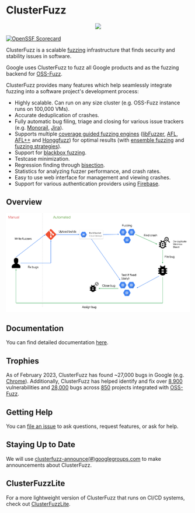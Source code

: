 # ClusterFuzz

<p align="center">
  <img src="docs/images/logo.png" width="400">
</p>

[![OpenSSF Scorecard](https://api.securityscorecards.dev/projects/github.com/google/clusterfuzz/badge)](https://api.securityscorecards.dev/projects/github.com/google/clusterfuzz)

ClusterFuzz is a scalable [fuzzing](https://en.wikipedia.org/wiki/Fuzzing)
infrastructure that finds security and stability issues in software.

Google uses ClusterFuzz to fuzz all Google products and as the fuzzing
backend for [OSS-Fuzz].

ClusterFuzz provides many features which help seamlessly integrate fuzzing into
a software project's development process:
- Highly scalable. Can run on any size cluster (e.g. OSS-Fuzz instance runs on
  100,000 VMs).
- Accurate deduplication of crashes.
- Fully automatic bug filing, triage and closing for various issue trackers
  (e.g. [Monorail], [Jira]).
- Supports multiple [coverage guided fuzzing engines]
  ([libFuzzer], [AFL], [AFL++] and [Honggfuzz])
  for optimal results (with [ensemble fuzzing] and [fuzzing strategies]).
- Support for [blackbox fuzzing].
- Testcase minimization.
- Regression finding through [bisection].
- Statistics for analyzing fuzzer performance, and crash rates.
- Easy to use web interface for management and viewing crashes.
- Support for various authentication providers using [Firebase].

## Overview

<p align="center">
  <img src="docs/images/overview.png">
</p>

## Documentation
You can find detailed documentation [here](https://google.github.io/clusterfuzz).

## Trophies
As of February 2023, ClusterFuzz has found ~27,000 bugs in Google (e.g. [Chrome]). Additionally, ClusterFuzz has helped identify and fix over [8,900] vulnerabilities and [28,000] bugs across [850] projects integrated with [OSS-Fuzz].

## Getting Help
You can [file an issue](https://github.com/google/clusterfuzz/issues/new) to ask
questions, request features, or ask for help.

## Staying Up to Date
We will use [clusterfuzz-announce(#)googlegroups.com](https://groups.google.com/forum/#!forum/clusterfuzz-announce) to make announcements about ClusterFuzz.

## ClusterFuzzLite
For a more lightweight version of ClusterFuzz that runs on CI/CD
systems, check out [ClusterFuzzLite](http://github.com/google/clusterfuzzlite).

[Chrome]: https://bugs.chromium.org/p/chromium/issues/list?can=1&q=label%3AClusterFuzz+-status%3AWontFix%2CDuplicate
[8,900]: https://bugs.chromium.org/p/oss-fuzz/issues/list?q=status%3AFixed%2CVerified%20Type%3DBug-Security&can=1
[28,000]: https://bugs.chromium.org/p/oss-fuzz/issues/list?q=status%3AFixed%2CVerified%20Type%3DBug&can=1
[850]: https://github.com/google/oss-fuzz/tree/master/projects
[OSS-Fuzz]: https://github.com/google/oss-fuzz
[Monorail]: https://opensource.google.com/projects/monorail
[Jira]: https://www.atlassian.com/software/jira
[bisection]: https://en.wikipedia.org/wiki/Bisection_(software_engineering)
[Firebase]: https://firebase.google.com/docs/auth
[libFuzzer]: http://llvm.org/docs/LibFuzzer.html
[AFL]: https://github.com/google/AFL
[AFL++]: https://github.com/AFLplusplus/AFLplusplus
[Honggfuzz]: https://github.com/google/honggfuzz
[blackbox fuzzing]: https://google.github.io/clusterfuzz/setting-up-fuzzing/blackbox-fuzzing/
[coverage guided fuzzing engines]: https://google.github.io/clusterfuzz/setting-up-fuzzing/libfuzzer-and-afl/
[fuzzing strategies]: https://i.blackhat.com/eu-19/Wednesday/eu-19-Arya-ClusterFuzz-Fuzzing-At-Google-Scale.pdf#page=27
[ensemble fuzzing]: https://www.usenix.org/system/files/sec19-chen-yuanliang.pdf

